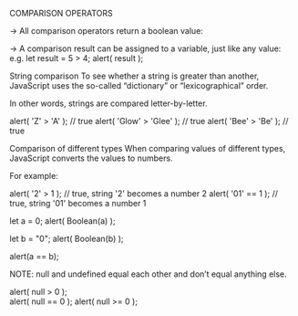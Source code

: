 COMPARISON OPERATORS

-> All comparison operators return a boolean value:

-> A comparison result can be assigned to a variable, just like any value:
e.g.
let result = 5 > 4; 
alert( result ); 

String comparison
To see whether a string is greater than another, JavaScript uses the so-called “dictionary” or “lexicographical” order.

In other words, strings are compared letter-by-letter.

alert( 'Z' > 'A' ); // true
alert( 'Glow' > 'Glee' ); // true
alert( 'Bee' > 'Be' ); // true

Comparison of different types
When comparing values of different types, JavaScript converts the values to numbers.

For example:

alert( '2' > 1 ); // true, string '2' becomes a number 2
alert( '01' == 1 ); // true, string '01' becomes a number 1


let a = 0;
alert( Boolean(a) ); 

let b = "0";
alert( Boolean(b) );

alert(a == b);

NOTE: 
null and undefined equal each other and don’t equal anything else. 

alert( null > 0 );  
alert( null == 0 ); 
alert( null >= 0 ); 